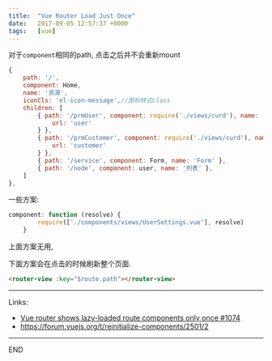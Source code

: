 ```yaml
---
title:  "Vue Router Load Just Once"
date:   2017-09-05 12:57:37 +0000
tags:   [vue]
---
```

对于`component`相同的path, 点击之后并不会重新mount

```js
{
    path: '/',
    component: Home,
    name: '资源',
    iconCls: 'el-icon-message',//图标样式class
    children: [
        { path: '/prmUser', component: require('./views/curd'), name: 'CurdUser', meta: {
            url: 'user'
        } },
        { path: '/prmCustomer', component: require('./views/curd'), name: 'Customer', meta: {
            url: 'customer'
        } },
        { path: '/service', component: Form, name: 'Form' },
        { path: '/node', component: user, name: '列表' },
    ]
},
```

一些方案:
```js
component: function (resolve) {
        require(['./components/views/UserSettings.vue'], resolve) 
    }
```
上面方案无用,

下面方案会在点击的时候刷新整个页面.
```html
<router-view :key="$route.path"></router-view>
```

---
Links:
- [Vue router shows lazy-loaded route components only once #1074
](https://github.com/vuejs/vue-router/issues/1074)
- https://forum.vuejs.org/t/reinitialize-components/2501/2
---
END
